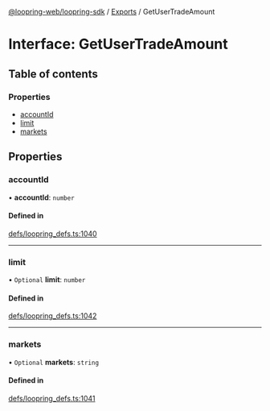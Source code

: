 [@loopring-web/loopring-sdk](../README.md) / [Exports](../modules.md) / GetUserTradeAmount

# Interface: GetUserTradeAmount

## Table of contents

### Properties

- [accountId](GetUserTradeAmount.md#accountid)
- [limit](GetUserTradeAmount.md#limit)
- [markets](GetUserTradeAmount.md#markets)

## Properties

### accountId

• **accountId**: `number`

#### Defined in

[defs/loopring_defs.ts:1040](https://github.com/Loopring/loopring_sdk/blob/a4b843d/src/defs/loopring_defs.ts#L1040)

___

### limit

• `Optional` **limit**: `number`

#### Defined in

[defs/loopring_defs.ts:1042](https://github.com/Loopring/loopring_sdk/blob/a4b843d/src/defs/loopring_defs.ts#L1042)

___

### markets

• `Optional` **markets**: `string`

#### Defined in

[defs/loopring_defs.ts:1041](https://github.com/Loopring/loopring_sdk/blob/a4b843d/src/defs/loopring_defs.ts#L1041)
